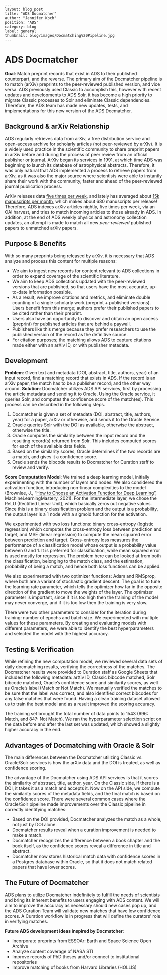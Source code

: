 ```
---
layout: blog_post
title: "ADS Docmatcher"
author: "Jennifer Koch"
position: "ADS"
category: blog
label: general
thumbnail: blog/images/Docmatching%20Pipeline.jpg
---
```

# ADS Docmatcher

**Goal**: Match preprint records that exist in ADS to their published counterpart, and the reverse. 
The primary aim of the Docmatcher pipeline is to match (arXiv) preprints to the peer-reviewed published version, and vice versa. ADS previously used Classic to accomplish this, however with recent updates and developments to ADS Solr, it has become a high priority to migrate Classic processes to Solr and eliminate Classic dependencies. Therefore, the ADS team has made new updates, tests, and implementations for this new version of the ADS Docmatcher.

## Background & arXiv Relationship
ADS regularly retrieves data from arXiv, a free distribution service and open-access archive for scholarly articles (not peer-reviewed by arXiv). It is a widely used practice in the scientific community to share preprint papers in arXiv before and during the process of peer review from an official publisher or journal. ArXiv began its services in 1991, at which time ADS was beginning to launch its database of astrophysical abstracts. Therefore, it was only natural that ADS implemented a process to retrieve papers from arXiv, as it was also the major source where scientists were able to instantly share their work with the community, faster and ahead of the peer-reviewed journal publication process.

ArXiv releases data [five times per week](https://arxiv.org/help/availability), and lately has averaged about [15k manuscripts per month](https://arxiv.org/stats/monthly_submissions), which makes about 680 manuscripts per release! Therefore, ADS indexes arXiv articles nightly, five times per week, via an OAI harvest, and tries to match incoming articles to those already in ADS. In addition, at the end of ADS weekly physics and astronomy collection updates, an attempt is made to match all new _peer-reviewed_ published papers to unmatched arXiv papers.

## Purpose & Benefits
With so many preprints being released by arXiv, it is necessary that ADS analyze and process this content for multiple reasons:
- We aim to ingest new records for content relevant to ADS collections in order to expand coverage of the scientific literature. 
- We aim to keep ADS collections updated with the peer-reviewed versions that are published, so that users have the most accurate, up-to-date information possible. 
- As a result, we improve citations and metrics, and eliminate double counting of a single scholarly work (preprint + published versions).
Users benefit from this merge; authors prefer their published papers to be cited rather than their preprint. 
- Users also have an opportunity to discover and obtain an open access (preprint) for published articles that are behind a paywall.
- Publishers like this merge because they prefer researchers to use the published version of the record as the definitive source.
- For citation purposes; the matching allows ADS to capture citations made either with an arXiv ID, or with publisher metadata.

## Development
**Problem**: Given text and metadata (DOI, abstract, title, authors, year) of an input record, find a matching record that exists in ADS. If the record is an arXiv paper, the match has to be a publisher record; and the other way around. 
**Solution**: Docmatcher utilizes ADS API services, first by processing the article metadata and sending it to Oracle. Using the Oracle service, it queries Solr, and computes the confidence score of the match(es). This process can be described in the following steps.

1. Docmatcher is given a set of metadata (DOI, abstract, title, authors, year) for a paper, arXiv or otherwise, and sends it to the Oracle Service.
2. Oracle queries Solr with the DOI as available, otherwise the abstract, otherwise the title.
3. Oracle computes the similarity between the input record and the resulting record(s) returned from Solr. This includes computed scores for each of the available data fields.
4. Based on the similarity scores, Oracle determines if the two records are a match, and gives it a confidence score.
5. Oracle sends the bibcode results to Docmatcher for Curation staff to review and verify.

**Score Computation Model**:
We trained a deep learning model, initially experimenting with the number of layers and nodes. We also considered the activation function, introducing non-linear complexities to the model (Brownlee, J., “[How to Choose an Activation Function for Deep Learning](https://machinelearningmastery.com/choose-an-activation-function-for-deep-learning/)”, MachineLearningMastery, 2021). For the intermediate layer, we chose the ReLU (Rectified Linear Unit), which basically zeros out negative values. Since this is a binary classification problem and the output is a probability, the output layer is a 1 node with a sigmoid function for the activation.

We experimented with two loss functions: binary cross-entropy (logistic regression) which computes the cross-entropy loss between prediction and target, and MSE (linear regression) to compute the mean squared error between prediction and target. Cross-entropy loss measures the performance of a classification model whose output is a probability value between 0 and 1. It is preferred for classification, while mean squared error is used mostly for regression. The problem here can be looked at from both the classification, belonging to the match class, and the estimation, probability of being a match, and hence both loss functions can be applied.

We also experimented with two optimizer functions: Adam and RMSprop, where both are a variant of stochastic gradient descent. The goal is to tune the learning rate parameter, which tells the optimizer how far in the opposite direction of the gradient to move the weights of the layer. The optimizer parameter is important, since if it is too high then the training of the model may never converge, and if it is too low then the training is very slow.

There were two other parameters to consider for the iteration during training: number of epochs and batch size. We experimented with multiple values for these parameters. By creating and evaluating models with different parameters, we were able to identify the best hyperparameters and selected the model with the highest accuracy. 

## Testing & Verification
While refining the new computation model, we reviewed several data sets of daily docmatching results, verifying the correctness of the matches. The Docmatcher results were provided to Curation staff as Google Sheets that included the following metadata: arXiv ID, Classic bibcode matched, Solr bibcode matched, Oracle’s confidence score and similarity scores, as well as Oracle’s label (Match or Not Match). We manually verified the matches to be sure that the label was correct, and also identified correct bibcodes for any false matches that were found. Having a clean training dataset allowed us to train the best model and as a result improved the scoring accuracy.
 
The training set brought the total number of data points to 1543 (696: Match, and 847: Not Match). We ran the hyperparameter selection script on the data before and after the last set was updated, which showed a slightly higher accuracy in the end.

## Advantages of Docmatching with Oracle & Solr
The main differences between the Docmatcher utilizing Classic vs. Oracle/Solr services is how the arXiv data and the DOI is treated, as well as confidence scoring. 

The advantage of the Docmatcher using ADS API services is that it scores the similarity of abstract, title, author, year. On the Classic side, if there is a DOI, it takes it as a match and accepts it. Now on the API side, we compute the similarity scores of the metadata fields, and the final match is based on the confidence score. There were several common cases where the Oracle/Solr pipeline made improvements over the Classic pipeline in correctly identifying matches:
 
- Based on the DOI provided, Docmatcher analyzes the match as a whole, not just by DOI alone.
- Docmatcher results reveal when a curation improvement is needed to make a match.
- Docmatcher recognizes the difference between a book chapter and the book itself, as the confidence scores reveal a difference in title and abstract.
- Docmatcher now stores historical match data with confidence scores in a Postgres database within Oracle, so that it does not match related papers that have lower scores.

## The Future of Docmatcher
ADS plans to utilize Docmatcher indefinitely to fulfill the needs of scientists and bring its inherent benefits to users engaging with ADS content. We will aim to improve the accuracy as necessary should new cases pop up, and the ADS Curation Team will validate new matches that have low confidence scores. A Curation workflow is in progress that will define the curators’ role in verifying matches.

**Future ADS development ideas inspired by Docmatcher**:
- Incorporate preprints from ESSOAr: Earth and Space Science Open Archive
- Analyze content coverage of NASA STI
- Improve records of PhD theses and/or connect to institutional repositories
- Improve matching of books from Harvard Libraries (HOLLIS)


